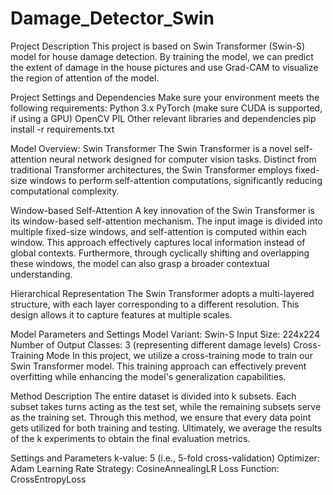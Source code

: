 # Damage_Detector_Swin

Project Description
This project is based on Swin Transformer (Swin-S) model for house damage detection. By training the model, we can predict the extent of damage in the house pictures and use Grad-CAM to visualize the region of attention of the model.

Project Settings and Dependencies
Make sure your environment meets the following requirements:
Python 3.x
PyTorch (make sure CUDA is supported, if using a GPU)
OpenCV
PIL
Other relevant libraries and dependencies
pip install -r requirements.txt

Model Overview: Swin Transformer
The Swin Transformer is a novel self-attention neural network designed for computer vision tasks. Distinct from traditional Transformer architectures, the Swin Transformer employs fixed-size windows to perform self-attention computations, significantly reducing computational complexity.

Window-based Self-Attention
A key innovation of the Swin Transformer is its window-based self-attention mechanism. The input image is divided into multiple fixed-size windows, and self-attention is computed within each window. This approach effectively captures local information instead of global contexts. Furthermore, through cyclically shifting and overlapping these windows, the model can also grasp a broader contextual understanding.

Hierarchical Representation
The Swin Transformer adopts a multi-layered structure, with each layer corresponding to a different resolution. This design allows it to capture features at multiple scales.

Model Parameters and Settings
Model Variant: Swin-S
Input Size: 224x224
Number of Output Classes: 3 (representing different damage levels)
Cross-Training Mode
In this project, we utilize a cross-training mode to train our Swin Transformer model. This training approach can effectively prevent overfitting while enhancing the model's generalization capabilities.

Method Description
The entire dataset is divided into k subsets. Each subset takes turns acting as the test set, while the remaining subsets serve as the training set. Through this method, we ensure that every data point gets utilized for both training and testing. Ultimately, we average the results of the k experiments to obtain the final evaluation metrics.

Settings and Parameters
k-value: 5 (i.e., 5-fold cross-validation)
Optimizer: Adam
Learning Rate Strategy: CosineAnnealingLR
Loss Function: CrossEntropyLoss
